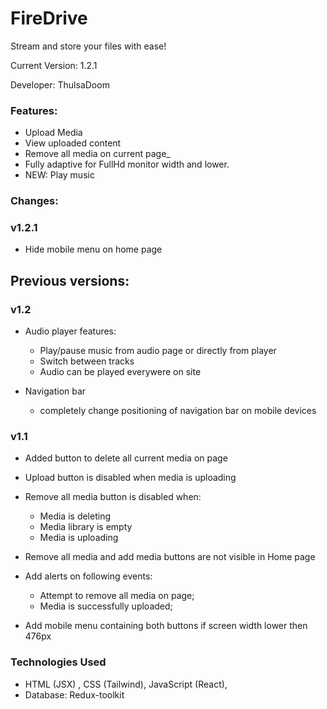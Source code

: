 # FireDrive

Stream and store your files with ease!

Current Version: 1.2.1

Developer: ThulsaDoom

### Features:

- Upload Media
- View uploaded content
- Remove all media on current page_
- Fully adaptive for FullHd monitor width and lower.
- NEW: Play music

### Changes:

### v1.2.1

- Hide mobile menu on home page

## Previous versions:
### v1.2

- Audio player features:
    - Play/pause music from audio page or directly from player
    - Switch between tracks
    - Audio can be played everywere on site


- Navigation bar
    - completely change positioning of navigation bar on mobile devices

### v1.1

- Added button to delete all current media on page
- Upload button is disabled when media is uploading


- Remove all media button is disabled when:
    - Media is deleting
    - Media library is empty
    - Media is uploading


- Remove all media and add media buttons are not visible in Home page


- Add alerts on following events:
    - Attempt to remove all media on page;
    - Media is successfully uploaded;


- Add mobile menu containing both buttons if screen width lower then 476px

### Technologies Used

- HTML (JSX) , CSS (Tailwind), JavaScript (React),
- Database: Redux-toolkit